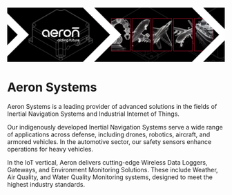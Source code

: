 ![Banner](./aeron_github.png)

# Aeron Systems

Aeron Systems is a leading provider of advanced solutions in the fields of Inertial Navigation Systems and Industrial Internet of Things.

Our indigenously developed Inertial Navigation Systems serve a wide range of applications across defense, including drones, robotics, aircraft, and armored vehicles. In the automotive sector, our safety sensors enhance operations for heavy vehicles.

In the IoT vertical, Aeron delivers cutting-edge Wireless Data Loggers, Gateways, and Environment Monitoring Solutions. These include Weather, Air Quality, and Water Quality Monitoring systems, designed to meet the highest industry standards.
